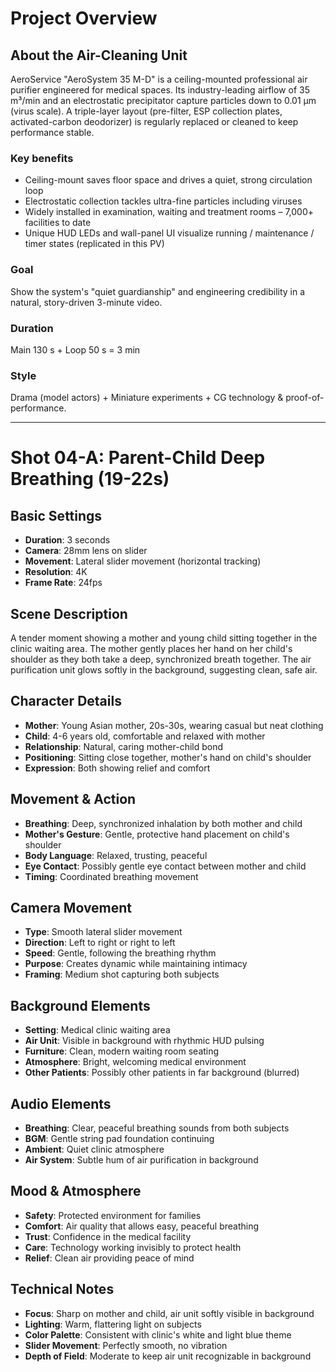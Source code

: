# Project Overview

## About the Air-Cleaning Unit
AeroService "AeroSystem 35 M-D" is a ceiling-mounted professional air purifier engineered for medical spaces.
Its industry-leading airflow of 35 m³/min and an electrostatic precipitator capture particles down to 0.01 µm (virus scale). A triple-layer layout (pre-filter, ESP collection plates, activated-carbon deodorizer) is regularly replaced or cleaned to keep performance stable.

### Key benefits
- Ceiling-mount saves floor space and drives a quiet, strong circulation loop
- Electrostatic collection tackles ultra-fine particles including viruses
- Widely installed in examination, waiting and treatment rooms – 7,000+ facilities to date
- Unique HUD LEDs and wall-panel UI visualize running / maintenance / timer states (replicated in this PV)

### Goal
Show the system's "quiet guardianship" and engineering credibility in a natural, story-driven 3-minute video.

### Duration
Main 130 s + Loop 50 s = 3 min

### Style
Drama (model actors) + Miniature experiments + CG technology & proof-of-performance.

---

# Shot 04-A: Parent-Child Deep Breathing (19-22s)

## Basic Settings
- **Duration**: 3 seconds
- **Camera**: 28mm lens on slider
- **Movement**: Lateral slider movement (horizontal tracking)
- **Resolution**: 4K
- **Frame Rate**: 24fps

## Scene Description
A tender moment showing a mother and young child sitting together in the clinic waiting area. The mother gently places her hand on her child's shoulder as they both take a deep, synchronized breath together. The air purification unit glows softly in the background, suggesting clean, safe air.

## Character Details
- **Mother**: Young Asian mother, 20s-30s, wearing casual but neat clothing
- **Child**: 4-6 years old, comfortable and relaxed with mother
- **Relationship**: Natural, caring mother-child bond
- **Positioning**: Sitting close together, mother's hand on child's shoulder
- **Expression**: Both showing relief and comfort

## Movement & Action
- **Breathing**: Deep, synchronized inhalation by both mother and child
- **Mother's Gesture**: Gentle, protective hand placement on child's shoulder
- **Body Language**: Relaxed, trusting, peaceful
- **Eye Contact**: Possibly gentle eye contact between mother and child
- **Timing**: Coordinated breathing movement

## Camera Movement
- **Type**: Smooth lateral slider movement
- **Direction**: Left to right or right to left
- **Speed**: Gentle, following the breathing rhythm
- **Purpose**: Creates dynamic while maintaining intimacy
- **Framing**: Medium shot capturing both subjects

## Background Elements
- **Setting**: Medical clinic waiting area
- **Air Unit**: Visible in background with rhythmic HUD pulsing
- **Furniture**: Clean, modern waiting room seating
- **Atmosphere**: Bright, welcoming medical environment
- **Other Patients**: Possibly other patients in far background (blurred)

## Audio Elements
- **Breathing**: Clear, peaceful breathing sounds from both subjects
- **BGM**: Gentle string pad foundation continuing
- **Ambient**: Quiet clinic atmosphere
- **Air System**: Subtle hum of air purification in background

## Mood & Atmosphere
- **Safety**: Protected environment for families
- **Comfort**: Air quality that allows easy, peaceful breathing
- **Trust**: Confidence in the medical facility
- **Care**: Technology working invisibly to protect health
- **Relief**: Clean air providing peace of mind

## Technical Notes
- **Focus**: Sharp on mother and child, air unit softly visible in background
- **Lighting**: Warm, flattering light on subjects
- **Color Palette**: Consistent with clinic's white and light blue theme
- **Slider Movement**: Perfectly smooth, no vibration
- **Depth of Field**: Moderate to keep air unit recognizable in background 